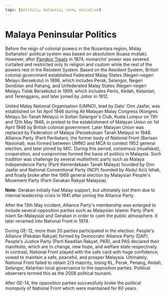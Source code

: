 ```yaml
---
tags: [politics, malaysia, race, socialism]
---
```


# Malaya Peninsular Politics

Before the reign of colonial powers in the Nusantara region, Malay Sultanates'
political system was based on absolutism (kuasa mutlak). However, after
[Pangkor Treaty](202207201017.md) in 1874, monarchs' power was severed
curtailed and restricted only to religion and custom while the rest of the
powers rest in the Resident System. Based on the Resident System, British
colonial government established Federated Malay States (Negeri-negeri Melayu
Bersekutu) in 1896, which includes Perak, Selangor, Negeri Sembilan and Pahang,
and Unfederated Malay States (Negeri-negeri Melayu Tidak Bersekutu) in 1909,
which includes Perlis, Kedah, Kelantan, and Terengganu, and later joined by
Johor in 1912.

United Malay National Organisation (UMNO), lead by Dato' Onn Jaafar, was
established on 1st April 1946 during All Malayan Malay Congress (Kongres Melayu
Se-Tanah Melayu) in Sultan Selangor's Club, Kuala Lumpur on 11th and 12th May
1946, in protest to the establishment of Malayan Union on 1st April 1946 by
British colonial government. Later Malayan Union was replaced by Federation of
Malaya (Persekutuan Tanah Melayu) in 1948. Alliance Party (Parti Perikatan), the
former body of National Front (Barisan Nasional), was formed between UMNO and
MCA to contest 1952 general election, and later joined by MIC. During this
period, consensus (muafakat), cooperation, and compromise formed the basis of
politics in Malaysia. Such tradition was challenge by several multiethnic party
such as Malaya Independence Party (Parti Kemerdekaan Tanah Malaya) founded by
Onn Jaafar and National Conventional Party (NCP) founded by Abdul Aziz Ishak,
and finally broke after the 1969 general election by Malaysian People's Movement
Party (Parti Gerakan Rakyat Malaysia).

**Note**: Gerakan initially had Malay support, but ultimately lost them due to
internal leadership crisis in 1941 after joining the Alliance Party.

After the 13th May incident, Alliance Party's membership was enlarged to include
several opposition parties such as Malaysian Islamic Party (Parti Islam
Se-Malaysia) and Gerakan in order to calm the public atmosphere. It later
renamed into National Front in 1974.

During GE-12, more than 20 parties participated in the election. People's
Alliance (Pakatan Rakyat) formed by Democratic Alliance Party (DAP), People's
Justice Party (Parti Keadilan Rakyat, PKR), and PAS declared their manifesto,
which are to change, new hope, and welfare state respectively. In contrast,
National Front played with the safe card with huge confidence, vowed to maintain
a safe, peaceful, and prosper Malaysia. Ultimately, National Front failed to
obtain 2/3 majority, losing KL, Perak, Penang, Kedah, Selangor, Kelantan local
governance to the opposition parties. Political observers termed this as the
2008 political tsunami.

After GE-14, the opposition parties successfully broke the political monopoly of
National Front which were maintained for 60 years.

